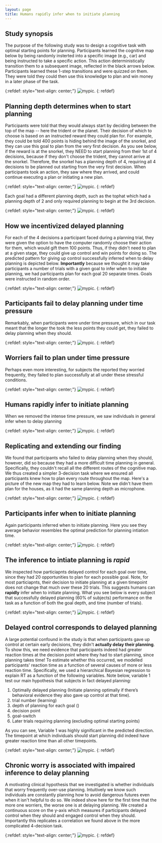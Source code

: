 ```yaml
---
layout: page
title: Humans rapidly infer when to initiate planning
---
```


## Study synopsis

The purpose of the following study was to design a cognitive task with optimal starting points for planning. Participants learned the cognitive map below by being randomly insterted into a specific image (e.g., car) and being instructed to take a specific action. This action deterministically transition them to a subsequent image, reflected in the black arrows below. Participants learned these 1-step transitions and were quizzed on them. They were told they could then use this knowledge to plan and win money in a later phase of the task. 

{:refdef: style="text-align: center;"}
![mypic](assets/img/4steptask.png). 
{: refdef}

## Planning depth determines when to start planning

Participants were told that they would always start by deciding between the top of the map -- here the trident or the planet. Their decision of which to choose is based on an instructed reward they could plan for. For example, they could be told 400 points is hiding behind the image of the snorkel, and they can use this goal to plan from the very first decision. As you see below, if the reward is at the snorkel, they NEED to start planning from their 1st of 4 decisions, because if they don't choose the trident, they cannot arrive at the snorkel. Therefore, the snorkel has a planning depth of 4, requiring all 4 decisions to be planned out starting from the very first decision. When participants took an action, they saw where they arrived, and could continue executing a plan or initiating a new plan.

{:refdef: style="text-align: center;"}
![mypic](assets/img/snorkel.png). 
{: refdef}

Each goal had a different planning depth, such as the tophat which had a planning depth of 2 and only required planning to begin at the 3rd decision.

{:refdef: style="text-align: center;"}
![mypic](assets/img/tophat.png). 
{: refdef}

## How we incentivized delayed planning

For each of the 4 decisions a participant faced during a planning trial, they were given the option to have the computer randomly choose their action for them, which would gift them 100 points. Thus, if they didn't need to plan at a given stage, they could give up control and win points for doing so. The predicted pattern for giving up control successfully inferred when to delay planning is depicted below. **Importantly** because we thought it may take participants a number of trials with a given goal to infer when to initiate planning, we had participants plan for each goal 20 separate times. Goals were instructed in random order. 

{:refdef: style="text-align: center;"}
![mypic](assets/img/perfect_4step.png). 
{: refdef}

## Participants fail to delay planning under time pressure

Remarkably, when participants were under time pressure, which in our task meant that the longer the took the less points they could get, they failed to delay planning when they should.

{:refdef: style="text-align: center;"}
![mypic](assets/img/failure_timepressure.png). 
{: refdef}

## Worriers fail to plan under time pressure

Perhaps even more interesting, for subjects the reported they worried frequently, they failed to plan successfully at all under these stressful conditions.

{:refdef: style="text-align: center;"}
![mypic](assets/img/worriers_fail.png). 
{: refdef}

## Humans rapidly infer to initiate planning

When we removed the intense time pressure, we saw individuals in general infer when to delay planning

{:refdef: style="text-align: center;"}
![mypic](assets/img/success_4step.png). 
{: refdef}

## Replicating and extending our finding

We found that participants who failed to delay planning when they should, however, did so because they had a more difficult time planning in general. Specifically, they couldn't recall all the different routes of the cognitive map. We thus created a simpler 3-decision task where we ensured all participants knew how to plan every route throughout the map. Here's a picture of the new map they had to learn below. Note we didn't have them plan for the houses, as it had the same planning depth as microphone.

{:refdef: style="text-align: center;"}
![mypic](assets/img/3step_task.png). 
{: refdef}

## Participants infer when to initiate planning

Again participants inferred when to initiate planning. Here you see they average behavior resembles the optimal prediction for planning intiation time. 

{:refdef: style="text-align: center;"}
![mypic](assets/img/3step_task.png). 
{: refdef}

## The inference to intiate planning is *rapid*

We inspected how particiapnts delayed control for each goal over time, since they had 20 opportunities to plan for each possible goal. Note, for most particiapnts, their decision to initiate planning at a given timepoint does not change that much over these 20 trials. This suggests humans can **rapidly** infer when to initiate planning. What you see below is every subject that successfully delayed planning (60% of subjects) performance on the task as a function of both the goal depth, and time (number of trials).

{:refdef: style="text-align: center;"}
![mypic](assets/img/all_subjects_whodelayed.png). 
{: refdef}

## Delayed control corresponds to delayed planning

A large potential confound in the study is that when participants gave up control at certain early decisions, they didn't **actually delay their planning**. To show this, we need evidence that participants indeed had greater reaction times at the decision point where they had to start planning, since planning takes time! To estimate whether this occurred, we modelled participants' reaction time as a function of several causes of more or less reaction time. Specifically, we used a hierarchical Bayesian regression to explain RT as a function of the following variables. Note below, variable 1 test our main hypothesis that subjects in fact delayed planning:

1. Optimally delayed planning (Initiate planning optimally if there’s behavioral evidence they also gave up control at that time).
2. trial number (learning)
3. depth of planning for each goal ()
4. decision point 
5. goal-switch 
6. Later trials requiring planning (excluding optimal starting points)

As you can see, Variable 1 was highly significant in the predicted direction. The timepoint at which individuals should start planning did indeed have greater reaction time than all other timepoints. 

{:refdef: style="text-align: center;"}
![mypic](assets/img/RT_3step.png). 
{: refdef}

## Chronic worry is associated with impaired inference to delay planning 

A motivating clinical hypothesis that we investigated is whether individuals that worry frequently over-use planning. Intuitively we know such individuals are constantly planning how to avoid dangerous futures even when it isn't helpful to do so. We indeed show here for the first time that the more one worriers, the worse one is at delaying planning. We created a continuous score on the y-axis which measures if participants delayed control when they should and engaged control when they should. Importantly this replicates a correlation we found above in the more complicated 4-decision task.

{:refdef: style="text-align: center;"}
![mypic](assets/img/worry_correlation.png). 
{: refdef}
